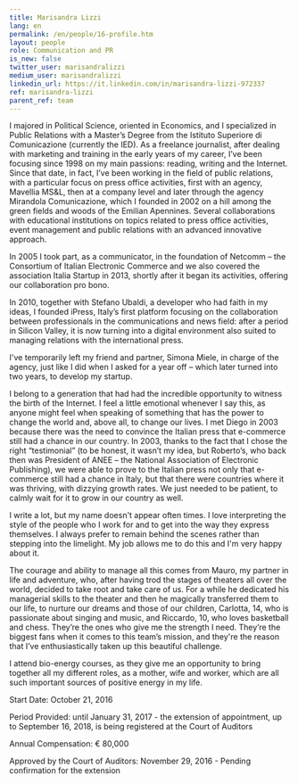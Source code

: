 ```yaml
---
title: Marisandra Lizzi
lang: en
permalink: /en/people/16-profile.htm
layout: people
role: Communication and PR
is_new: false
twitter_user: marisandralizzi
medium_user: marisandralizzi
linkedin_url: https://it.linkedin.com/in/marisandra-lizzi-972337
ref: marisandra-lizzi
parent_ref: team
---
```

I majored in Political Science, oriented in Economics, and I specialized in Public Relations with a Master’s Degree from the Istituto Superiore di Comunicazione (currently the IED). As a freelance journalist, after dealing with marketing and training in the early years of my career, I’ve been focusing since 1998 on my main passions: reading, writing and the Internet. Since that date, in fact, I’ve been working in the field of public relations, with a particular focus on press office activities, first with an agency, Mavellia MS&L, then at a company level and later through the agency Mirandola Comunicazione, which I founded in 2002 on a hill among the green fields and woods of the Emilian Apennines. Several collaborations with educational institutions on topics related to press office activities, event management and public relations with an advanced innovative approach.

In 2005 I took part, as a communicator, in the foundation of Netcomm – the Consortium of Italian Electronic Commerce and we also covered  the association Italia Startup in 2013, shortly after it began its activities, offering our collaboration pro bono.

In 2010, together with Stefano Ubaldi, a developer who had faith in my ideas, I founded iPress, Italy’s first platform focusing on the collaboration between professionals in the communications and news field: after a period in Silicon Valley, it is now turning into a digital environment also suited to managing relations with the international press.

I've temporarily left my friend and partner, Simona Miele, in charge of the agency, just like I did when I asked for a year off – which later turned into two years, to develop my startup.

I belong to a generation that had had the incredible opportunity to witness the birth of the Internet. I feel a little emotional whenever I say this, as anyone might feel when speaking of something that has the power to change the world and, above all, to change our lives. I met Diego in 2003 because there was the need to convince the Italian press that e-commerce still had a chance in our country. In 2003, thanks to the fact that I chose the right “testimonial” (to be honest, it wasn’t my idea, but Roberto’s, who back then was President of ANEE – the National Association of Electronic Publishing), we were able to prove to the Italian press not only that e-commerce still had a chance in Italy, but that there were countries where it was thriving, with dizzying growth rates. We just needed to be patient, to calmly wait for it to grow in our country  as well.

I write a lot, but my name doesn't appear often times. I love interpreting the style of the people who I work for and to get into the way they express themselves. I always prefer to remain behind the scenes rather than stepping into the limelight. My job allows me to do this and I'm very happy about it.

The courage and ability to manage all this comes from Mauro, my partner in life and adventure, who, after having trod the stages of theaters all over the world, decided to take root and take care of us. For a while he dedicated his managerial skills to the theater and then he magically transferred them to our life, to nurture our dreams and those of our children, Carlotta, 14, who is passionate about singing and music, and Riccardo, 10, who loves basketball and chess. They’re the ones who give me the strength I need. They’re the biggest fans when it comes to this team’s mission, and they're the reason that I’ve enthusiastically taken up this beautiful challenge.

I attend bio-energy courses, as they give me an opportunity to bring together all my different roles, as a mother, wife and worker, which are all such important sources of positive energy in my life.

Start Date:  October 21, 2016

Period Provided: until January 31, 2017 - the extension of appointment, up to September 16, 2018, is being registered at the Court of Auditors

Annual Compensation:  € 80,000

Approved by the Court of Auditors:  November 29, 2016 - Pending confirmation for the extension
